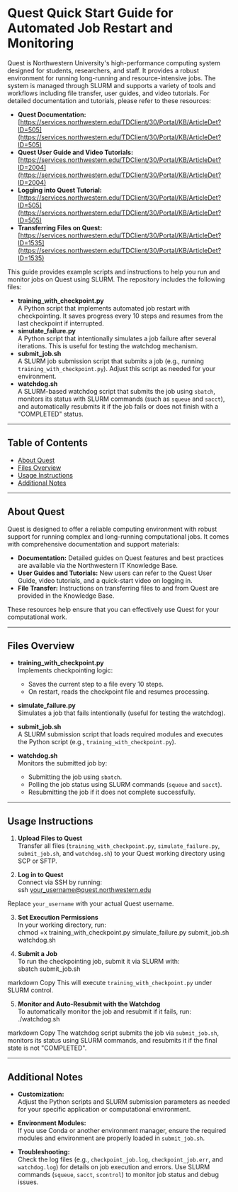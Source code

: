 # Quest Quick Start Guide for Automated Job Restart and Monitoring

Quest is Northwestern University's high-performance computing system designed for students, researchers, and staff. It provides a robust environment for running long-running and resource-intensive jobs. The system is managed through SLURM and supports a variety of tools and workflows including file transfer, user guides, and video tutorials. For detailed documentation and tutorials, please refer to these resources:

- **Quest Documentation:** [https://services.northwestern.edu/TDClient/30/Portal/KB/ArticleDet?ID=505](https://services.northwestern.edu/TDClient/30/Portal/KB/ArticleDet?ID=505)
- **Quest User Guide and Video Tutorials:** [https://services.northwestern.edu/TDClient/30/Portal/KB/ArticleDet?ID=2004](https://services.northwestern.edu/TDClient/30/Portal/KB/ArticleDet?ID=2004)
- **Logging into Quest Tutorial:** [https://services.northwestern.edu/TDClient/30/Portal/KB/ArticleDet?ID=505](https://services.northwestern.edu/TDClient/30/Portal/KB/ArticleDet?ID=505)
- **Transferring Files on Quest:** [https://services.northwestern.edu/TDClient/30/Portal/KB/ArticleDet?ID=1535](https://services.northwestern.edu/TDClient/30/Portal/KB/ArticleDet?ID=1535)

This guide provides example scripts and instructions to help you run and monitor jobs on Quest using SLURM. The repository includes the following files:

- **training_with_checkpoint.py**  
  A Python script that implements automated job restart with checkpointing. It saves progress every 10 steps and resumes from the last checkpoint if interrupted.
- **simulate_failure.py**  
  A Python script that intentionally simulates a job failure after several iterations. This is useful for testing the watchdog mechanism.
- **submit_job.sh**  
  A SLURM job submission script that submits a job (e.g., running `training_with_checkpoint.py`). Adjust this script as needed for your environment.
- **watchdog.sh**  
  A SLURM-based watchdog script that submits the job using `sbatch`, monitors its status with SLURM commands (such as `squeue` and `sacct`), and automatically resubmits it if the job fails or does not finish with a "COMPLETED" status.

---

## Table of Contents

- [About Quest](#about-quest)
- [Files Overview](#files-overview)
- [Usage Instructions](#usage-instructions)
- [Additional Notes](#additional-notes)

---

## About Quest

Quest is designed to offer a reliable computing environment with robust support for running complex and long-running computational jobs. It comes with comprehensive documentation and support materials:

- **Documentation:** Detailed guides on Quest features and best practices are available via the Northwestern IT Knowledge Base.
- **User Guides and Tutorials:** New users can refer to the Quest User Guide, video tutorials, and a quick-start video on logging in.
- **File Transfer:** Instructions on transferring files to and from Quest are provided in the Knowledge Base.

These resources help ensure that you can effectively use Quest for your computational work.

---

## Files Overview

- **training_with_checkpoint.py**  
  Implements checkpointing logic:
  - Saves the current step to a file every 10 steps.
  - On restart, reads the checkpoint file and resumes processing.
  
- **simulate_failure.py**  
  Simulates a job that fails intentionally (useful for testing the watchdog).

- **submit_job.sh**  
  A SLURM submission script that loads required modules and executes the Python script (e.g., `training_with_checkpoint.py`).

- **watchdog.sh**  
  Monitors the submitted job by:
  - Submitting the job using `sbatch`.
  - Polling the job status using SLURM commands (`squeue` and `sacct`).
  - Resubmitting the job if it does not complete successfully.

---

## Usage Instructions

1. **Upload Files to Quest**  
   Transfer all files (`training_with_checkpoint.py`, `simulate_failure.py`, `submit_job.sh`, and `watchdog.sh`) to your Quest working directory using SCP or SFTP.

2. **Log in to Quest**  
   Connect via SSH by running:  
ssh your_username@quest.northwestern.edu

Replace `your_username` with your actual Quest username.

3. **Set Execution Permissions**  
In your working directory, run:  
chmod +x training_with_checkpoint.py simulate_failure.py submit_job.sh watchdog.sh

4. **Submit a Job**  
To run the checkpointing job, submit it via SLURM with:  
sbatch submit_job.sh

markdown
Copy
This will execute `training_with_checkpoint.py` under SLURM control.

5. **Monitor and Auto-Resubmit with the Watchdog**  
To automatically monitor the job and resubmit if it fails, run:  
./watchdog.sh

markdown
Copy
The watchdog script submits the job via `submit_job.sh`, monitors its status using SLURM commands, and resubmits it if the final state is not "COMPLETED".

---

## Additional Notes

- **Customization:**  
Adjust the Python scripts and SLURM submission parameters as needed for your specific application or computational environment.

- **Environment Modules:**  
If you use Conda or another environment manager, ensure the required modules and environment are properly loaded in `submit_job.sh`.

- **Troubleshooting:**  
Check the log files (e.g., `checkpoint_job.log`, `checkpoint_job.err`, and `watchdog.log`) for details on job execution and errors. Use SLURM commands (`squeue`, `sacct`, `scontrol`) to monitor job status and debug issues.
